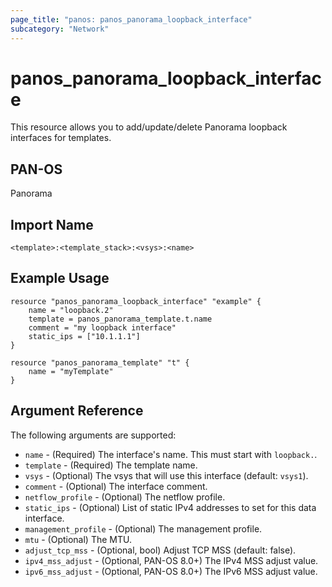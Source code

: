 ```yaml
---
page_title: "panos: panos_panorama_loopback_interface"
subcategory: "Network"
---
```


# panos_panorama_loopback_interface

This resource allows you to add/update/delete Panorama loopback interfaces
for templates.


## PAN-OS

Panorama


## Import Name

```
<template>:<template_stack>:<vsys>:<name>
```


## Example Usage

```hcl
resource "panos_panorama_loopback_interface" "example" {
    name = "loopback.2"
    template = panos_panorama_template.t.name
    comment = "my loopback interface"
    static_ips = ["10.1.1.1"]
}

resource "panos_panorama_template" "t" {
    name = "myTemplate"
}
```

## Argument Reference

The following arguments are supported:

* `name` - (Required) The interface's name.  This must start with `loopback.`.
* `template` - (Required) The template name.
* `vsys` - (Optional) The vsys that will use this interface (default: `vsys1`).
* `comment` - (Optional) The interface comment.
* `netflow_profile` - (Optional) The netflow profile.
* `static_ips` - (Optional) List of static IPv4 addresses to set for this data
  interface.
* `management_profile` - (Optional) The management profile.
* `mtu` - (Optional) The MTU.
* `adjust_tcp_mss` - (Optional, bool) Adjust TCP MSS (default: false).
* `ipv4_mss_adjust` - (Optional, PAN-OS 8.0+) The IPv4 MSS adjust value.
* `ipv6_mss_adjust` - (Optional, PAN-OS 8.0+) The IPv6 MSS adjust value.

